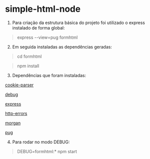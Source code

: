 # simple-html-node

1. Para criação da estrutura básica do projeto foi utilizado o express instalado de forma global:

> express --view=pug formhtml


2. Em seguida instaladas as dependências geradas:

> cd formhtml

> npm install


3. Dependências que foram instaladas:

[cookie-parser](https://www.npmjs.com/package/cookie-parser)

[debug](https://www.npmjs.com/package/debug)

[express](https://www.npmjs.com/package/express)

[http-errors](https://www.npmjs.com/package/http-errors)

[morgan](https://www.npmjs.com/package/morgan)

[pug](https://www.npmjs.com/package/pug)




4. Para rodar no modo DEBUG:

> DEBUG=formhtml:* npm start
